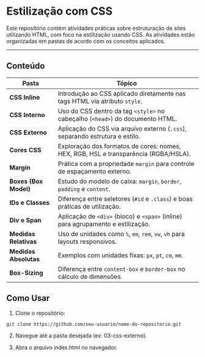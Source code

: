 # Estilização com CSS

Este repositório contém atividades práticas sobre estruturação de sites utilizando HTML, com foco na estilização usando CSS. As atividades estão organizadas em pastas de acordo com os conceitos aplicados.

---

## Conteúdo

| Pasta | Tópico |
|---------------------------------------|--------------------------------------|
| **CSS Inline** | Introdução ao CSS aplicado diretamente nas tags HTML via atributo `style`. |
| **CSS Interno** | Uso do CSS dentro da tag `<style>` no cabeçalho (`<head>`) do documento HTML. |
| **CSS Externo** | Aplicação do CSS via arquivo externo (`.css`), separando estrutura e estilo. |
| **Cores CSS** | Exploração dos formatos de cores: nomes, HEX, RGB, HSL e transparência (RGBA/HSLA). |
| **Margin** | Prática com a propriedade `margin` para controle de espaçamento externo. |
| **Boxes (Box Model)** | Estudo do modelo de caixa: `margin`, `border`, `padding` e `content`. |
| **IDs e Classes** | Diferença entre seletores (`#id` e `.class`) e boas práticas de utilização. |
| **Div e Span** | Aplicação de `<div>` (bloco) e `<span>` (inline) para agrupamento e estilização. |
| **Medidas Relativas** | Uso de unidades como `%`, `em`, `rem`, `vw`, `vh` para layouts responsivos. |
| **Medidas Absolutas** | Exemplos com unidades fixas: `px`, `pt`, `cm`, `mm`. |
| **Box-Sizing** | Diferença entre `content-box` e `border-box` no cálculo de dimensões. |

## Como Usar

1. Clone o repositório:
```bash
git clone https://github.com/seu-usuario/nome-do-repositorio.git
```

2. Navegue até a pasta desejada (ex: 03-css-externo).

3. Abra o arquivo index.html no navegador.
